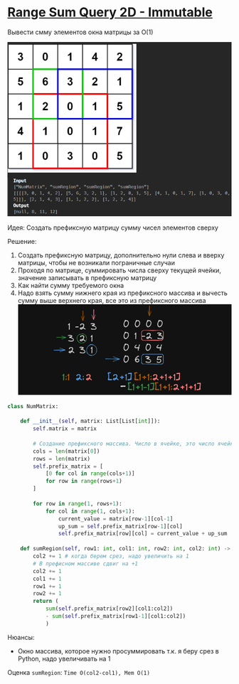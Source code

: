 # [Range Sum Query 2D - Immutable](https://leetcode.com/problems/range-sum-query-2d-immutable/)

Вывести смму элементов окна матрицы за O(1)

![img.png](img.png)

Идея: Создать префиксную матрицу сумму чисел элементов сверху

Решение:
1. Создать префиксную матрицу, дополнительно нули слева и вверху матрицы, чтобы не возникали пограничные случаи
2. Проходя по матрице, суммировать числа сверху текущей ячейки, значение записывать в префиксную матрицу
3. Как найти сумму требуемого окна
4. Надо взять сумму нижнего края из префиксного массива и вычесть сумму выше верхнего края, все это из префиксного массива
![img_1.png](img_1.png)
```python
class NumMatrix:

    def __init__(self, matrix: List[List[int]]):
        self.matrix = matrix

        # Создание префиксного массива. Число в ячейке, это число ячейки плюс сумма всех сверху
        cols = len(matrix[0])
        rows = len(matrix)
        self.prefix_matrix = [
	        [0 for col in range(cols+1)] 
	        for row in range(rows+1)
	    ]

        for row in range(1, rows+1):
            for col in range(1, cols+1):
                current_value = matrix[row-1][col-1]
                up_sum = self.prefix_matrix[row-1][col]
                self.prefix_matrix[row][col] = current_value + up_sum

    def sumRegion(self, row1: int, col1: int, row2: int, col2: int) -> int:
        col2 += 1 # когда берем срез, надо увеличить на 1
        # В префисном массиве сдвиг на +1
        col2 += 1 
        col1 += 1
        row1 += 1
        row2 += 1
        return (
            sum(self.prefix_matrix[row2][col1:col2]) 
            - sum(self.prefix_matrix[row1-1][col1:col2])
            )
```
Нюансы:
- Окно массива, которое нужно просуммировать т.к. я беру срез в Python, надо увеличивать на 1

Оценка `sumRegion`:  `Time O(col2-col1), Mem O(1)`
